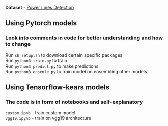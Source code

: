 **Dataset** - [Power Lines Detection](https://www.kaggle.com/c/recognizance-2/data)

## Using Pytorch models
### Look into comments in code for better understanding and how to change
Run ```sh setup.sh``` to download certain specific packages </br>
Run ```python3 train.py``` to train </br>
Run ```python3 predict.py``` to make predictions </br>
Run ```python3 ensemle.py``` to train model on ensembling other models </br>

## Using Tensorflow-kears models

### The code is in form of notebooks and self-explanatory
```custom.ipnb``` - train custom model </br>
```vgg19.ipynb``` - train on vgg19 architecture